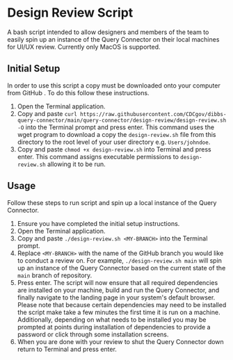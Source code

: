 # Design Review Script

A bash script intended to allow designers and members of the team to easily spin up an instance of the Query Connector on their local machines for UI/UX review. Currently only MacOS is supported.

## Initial Setup

In order to use this script a copy must be downloaded onto your computer from GitHub . To do this follow these instructions.

1. Open the Terminal application.
2. Copy and paste `curl https://raw.githubusercontent.com/CDCgov/dibbs-query-connector/main/query-connector/design-review/design-review.sh -O` into the Terminal prompt and press enter. This command uses the wget program to download a copy the `design-review.sh` file from this directory to the root level of your user directory e.g. `Users/johndoe`.
3. Copy and paste `chmod +x design-review.sh` into Terminal and press enter. This command assigns executable permissions to `design-review.sh` allowing it to be run.

## Usage

Follow these steps to run script and spin up a local instance of the Query Connector.

1. Ensure you have completed the initial setup instructions.
2. Open the Terminal application.
3. Copy and paste `./design-review.sh <MY-BRANCH>` into the Terminal prompt.
4. Replace `<MY-BRANCH>` with the name of the GitHub branch you would like to conduct a review on. For example, `./design-review.sh main` will spin up an instance of the Query Connector based on the current state of the `main` branch of repository.
5. Press enter. The script will now ensure that all required dependencies are installed on your machine, build and run the Query Connector, and finally navigate to the landing page in your system's default browser. Please note that because certain dependencies may need to be installed the script make take a few minutes the first time it is run on a machine. Additionally, depending on what needs to be installed you may be prompted at points during installation of dependencies to provide a password or click through some installation screens.
6. When you are done with your review to shut the Query Connector down return to Terminal and press enter.
